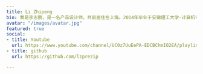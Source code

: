 ```yaml
---
title: Li Zhipeng
bio: 我是李志鹏，是一名产品设计师，目前居住在上海。2014年毕业于安徽理工大学-计算机专业，已有6年的设计和产品相关经验。我坚信追求设计背后的目的，才是设计的最终奥义。
avatar: "/images/avatar.jpg"
featured: true
social:
- title: Youtube
  url: https://www.youtube.com/channel/UC0z7UuEePA-EDCBChmIO2EA/playlists?
- title: github
  url: https://github.com/lzprezip

---
```


